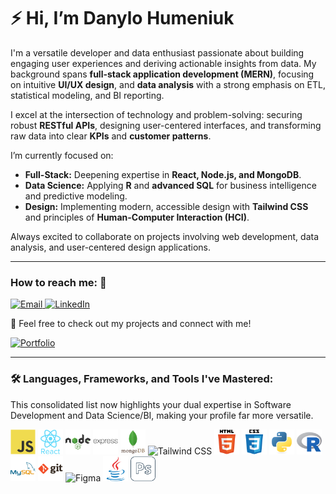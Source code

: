 # ⚡ Hi, I’m Danylo Humeniuk

I'm a versatile developer and data enthusiast passionate about building engaging user experiences and deriving actionable insights from data. My background spans **full-stack application development (MERN)**, focusing on intuitive **UI/UX design**, and **data analysis** with a strong emphasis on ETL, statistical modeling, and BI reporting.

I excel at the intersection of technology and problem-solving: securing robust **RESTful APIs**, designing user-centered interfaces, and transforming raw data into clear **KPIs** and **customer patterns**.

I’m currently focused on:
* **Full-Stack:** Deepening expertise in **React, Node.js, and MongoDB**.
* **Data Science:** Applying **R** and **advanced SQL** for business intelligence and predictive modeling.
* **Design:** Implementing modern, accessible design with **Tailwind CSS** and principles of **Human-Computer Interaction (HCI)**.

Always excited to collaborate on projects involving web development, data analysis, and user-centered design applications.

***
### How to reach me: 📧

<p align="left">
  <a href="mailto:dgumenuk076@gmail.com">
    <img src="https://img.shields.io/badge/Email-D14836?style=for-the-badge&logo=gmail&logoColor=white" alt="Email">
  </a>
  <a href="https://www.linkedin.com/in/danylo-humeniuk-aba4a8257/" target="_blank">
    <img src="https://img.shields.io/badge/LinkedIn-0A66C2?style=for-the-badge&logo=linkedin&logoColor=white" alt="LinkedIn">
  </a>
</p>

🌟 Feel free to check out my projects and connect with me!

<p align="left">
  <a href="https://www.danylohumeniuk.com" target="_blank">
    <img src="https://img.shields.io/badge/Portfolio-1E90FF?style=for-the-badge&logoColor=white" alt="Portfolio" />
  </a>
</p>

***
### 🛠️ Languages, Frameworks, and Tools I've Mastered:

This consolidated list now highlights your dual expertise in Software Development and Data Science/BI, making your profile far more versatile.

<p align="left">
  <img src="https://raw.githubusercontent.com/devicons/devicon/master/icons/javascript/javascript-original.svg" alt="JavaScript" title="JavaScript" width="40" height="40"/>
  <img src="https://raw.githubusercontent.com/devicons/devicon/master/icons/react/react-original-wordmark.svg" alt="React" title="React" width="40" height="40"/>
  <img src="https://raw.githubusercontent.com/devicons/devicon/master/icons/nodejs/nodejs-original-wordmark.svg" alt="Node.js" title="Node.js" width="40" height="40"/>
  <img src="https://raw.githubusercontent.com/devicons/devicon/master/icons/express/express-original-wordmark.svg" alt="Express" title="Express" width="40" height="40"/>
  <img src="https://raw.githubusercontent.com/devicons/devicon/master/icons/mongodb/mongodb-original-wordmark.svg" alt="MongoDB" title="MongoDB" width="40" height="40"/>
  <img src="https://www.vectorlogo.zone/logos/tailwindcss/tailwindcss-icon.svg" alt="Tailwind CSS" title="Tailwind CSS" width="40" height="40"/>
  
  <img src="https://raw.githubusercontent.com/devicons/devicon/master/icons/html5/html5-original-wordmark.svg" alt="HTML5" title="HTML5" width="40" height="40"/>
  <img src="https://raw.githubusercontent.com/devicons/devicon/master/icons/css3/css3-original-wordmark.svg" alt="CSS3" title="CSS3" width="40" height="40"/>

  <img src="https://raw.githubusercontent.com/devicons/devicon/master/icons/python/python-original.svg" alt="Python" title="Python (ETL, Pandas)" width="40" height="40"/>
  <img src="https://raw.githubusercontent.com/devicons/devicon/master/icons/r/r-original.svg" alt="R" title="R (Statistical Modeling, Clustering)" width="40" height="40"/>
  <img src="https://raw.githubusercontent.com/devicons/devicon/master/icons/mysql/mysql-original-wordmark.svg" alt="SQL" title="SQL (Data Modeling, Querying)" width="40" height="40"/>
  <img src="https://raw.githubusercontent.com/devicons/devicon/master/icons/git/git-original-wordmark.svg" alt="Git" title="Git" width="40" height="40"/>
  <img src="https://www.vectorlogo.zone/logos/figma/figma-icon.svg" alt="Figma" title="Figma (UI/UX Design)" width="40" height="40"/>
  <img src="https://raw.githubusercontent.com/devicons/devicon/master/icons/java/java-original.svg" alt="Java" title="Java" width="40" height="40"/>
  <img src="https://raw.githubusercontent.com/devicons/devicon/master/icons/photoshop/photoshop-line.svg" alt="Photoshop" title="Photoshop" width="40" height="40"/>
</p>
